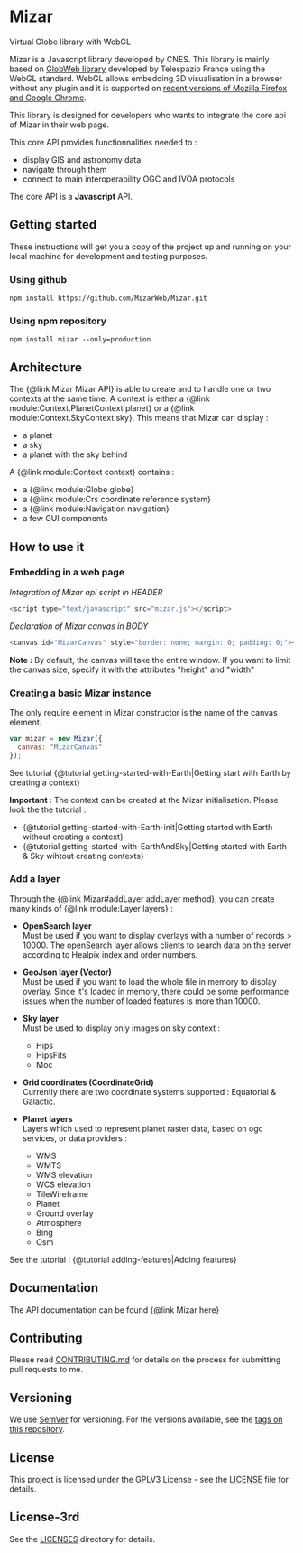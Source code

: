 # Mizar

Virtual Globe library with WebGL

Mizar is a Javascript library developed by CNES. This library is mainly based on <a href="(https://github.com/TPZF/GlobWeb">GlobWeb library</a> developed by Telespazio France using the WebGL standard. WebGL allows embedding 3D visualisation in a browser without any plugin and it is supported on <a href="http://caniuse.com/#feat=webgl">recent versions of Mozilla Firefox and Google Chrome</a>.

This library is designed for developers who wants to integrate the core api of Mizar in their web page.

This core API provides functionnalities needed to :

- display GIS and astronomy data
- navigate through them
- connect to main interoperability OGC and IVOA protocols

The core API is a **Javascript** API.

## Getting started

These instructions will get you a copy of the project up and running on your local machine for development and testing purposes.

### Using github

```
npm install https://github.com/MizarWeb/Mizar.git
```

### Using npm repository

```
npm install mizar --only=production
```

## Architecture

The {@link Mizar Mizar API} is able to create and to handle one or two contexts at the same time.
A context is either a {@link module:Context.PlanetContext planet} or a {@link module:Context.SkyContext sky}. This means that Mizar can display :

- a planet
- a sky
- a planet with the sky behind

A {@link module:Context context} contains :

- a {@link module:Globe globe}
- a {@link module:Crs coordinate reference system}
- a {@link module:Navigation navigation}
- a few GUI components

## How to use it

### Embedding in a web page

_Integration of Mizar api script in HEADER_

```javascript
<script type="text/javascript" src="mizar.js"></script>
```

_Declaration of Mizar canvas in BODY_

```javascript
<canvas id="MizarCanvas" style="border: none; margin: 0; padding: 0;"></canvas>
```

**Note :**
By default, the canvas will take the entire window. If you want to limit the canvas size, specify it with the attributes "height" and "width"

### Creating a basic Mizar instance

The only require element in Mizar constructor is the name of the canvas element.

```javascript
var mizar = new Mizar({
  canvas: "MizarCanvas"
});
```

See tutorial {@tutorial getting-started-with-Earth|Getting start with Earth by creating a context}

**Important :**
The context can be created at the Mizar initialisation. Please look the the tutorial :

- {@tutorial getting-started-with-Earth-init|Getting started with Earth without creating a context}
- {@tutorial getting-started-with-EarthAndSky|Getting started with Earth & Sky wihtout creating contexts}

### Add a layer

Through the {@link Mizar#addLayer addLayer method}, you can create many kinds of {@link module:Layer layers} :

- **OpenSearch layer**<br/>
  Must be used if you want to display overlays with a number of records > 10000. The openSearch layer allows clients to search data on the server according to Healpix index and order numbers.

- **GeoJson layer (Vector)**<br/>
  Must be used if you want to load the whole file in memory to display overlay. Since it's loaded in memory, there could be some performance issues when the number of loaded features is more than 10000.

- **Sky layer**<br/>Must be used to display only images on sky context :

  - Hips
  - HipsFits
  - Moc

- **Grid coordinates (CoordinateGrid)**<br/>
  Currently there are two coordinate systems supported : Equatorial & Galactic.

- **Planet layers**<br/>
  Layers which used to represent planet raster data, based on ogc services, or data providers :
  - WMS
  - WMTS
  - WMS elevation
  - WCS elevation
  - TileWireframe
  - Planet
  - Ground overlay
  - Atmosphere
  - Bing
  - Osm

See the tutorial : {@tutorial adding-features|Adding features}

## Documentation

The API documentation can be found {@link Mizar here}

## Contributing

Please read [CONTRIBUTING.md](https://raw.githubusercontent.com/MizarWeb/Mizar/master/CONTRIBUTING.md) for details on the process for submitting pull requests to me.

## Versioning

We use [SemVer](http://semver.org/) for versioning. For the versions available, see the [tags on this repository](https://github.com/MizarWeb/Mizar/tags).

## License

This project is licensed under the GPLV3 License - see the [LICENSE](https://raw.githubusercontent.com/MizarWeb/Mizar/master/LICENSE.md) file for details.

## License-3rd

See the [LICENSES](http://github.com/MizarWeb/Mizar/tree/master/licenses-3rd/) directory for details.
